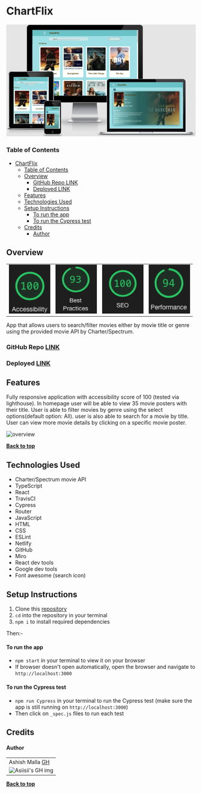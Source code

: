 # ChartFlix

<img 
  src="./src/util/assets/responsive.png" 
  alt="app display in different devices"
/>

### Table of Contents

- [ChartFlix](#chartflix)
    - [Table of Contents](#table-of-contents)
  - [Overview](#overview)
    - [GitHub Repo LINK](#github-repo-link)
    - [Deployed LINK](#deployed-link)
  - [Features](#features)
  - [Technologies Used](#technologies-used)
  - [Setup Instructions](#setup-instructions)
      - [To run the app](#to-run-the-app)
      - [To run the Cypress test](#to-run-the-cypress-test)
  - [Credits](#credits)
      - [Author](#author)

## Overview

<table>
  <td>
    <img src="./src/util/assets/accessibility.png" alt="accessibility score"
      width="110" height="130" />
  </td>
  <td>
    <img src="./src/util/assets/best-practices.png" alt="best practices score"
      width="110" height="130" />
  </td>
  <td>
    <img src="./src/util/assets/seo.png" alt="SEO score"
      width="110" height="130" />
  </td>
  <td>
    <img src="./src/util/assets/performance.png" alt="performance score"
      width="110" height="130" />
  </td>
</table>

App that allows users to search/filter movies either by movie title or genre using the provided movie API by Charter/Spectrum.

### GitHub Repo [LINK](https://github.com/asiisii/chartflix)

### Deployed [LINK](https://chartflix.netlify.app/)

## Features

Fully responsive application with accessibility score of 100 (tested via lighthouse). In homepage user will be able to view 35 movie posters with their title. User is able to filter movies by genre using the select options(default option: All). user is also able to search for a movie by title. User can view more movie details by clicking on a specific movie poster.

![overview](./src/util/assets/overview.gif)

**[Back to top](#table-of-contents)**

## Technologies Used

- Charter/Spectrum movie API
- TypeScript
- React
- TravisCI
- Cypress
- Router
- JavaScript
- HTML
- CSS
- ESLint
- Netlify
- GitHub
- Miro
- React dev tools
- Google dev tools
- Font awesome (search icon)

## Setup Instructions

1. Clone this [repository](https://github.com/asiisii/chartflix)
2. `cd` into the repository in your terminal
3. `npm i` to install required dependencies

Then:-

#### To run the app

- `npm start` in your terminal to view it on your browser
- If browser doesn't open automatically, open the browser and navigate to `http://localhost:3000`

#### To run the Cypress test

- `npm run Cypress` in your terminal to run the Cypress test (make sure the app is still running on `http://localhost:3000`)
- Then click on `_spec.js` files to run each test

## Credits

#### Author

<table>
  <tr>
    <td> Ashish Malla <a href="https://github.com/asiisii">GH</td>
  </tr>
  <td>
    <img src="https://avatars.githubusercontent.com/u/36644181?v=4" alt="Asiisii's GH img"
  width="100" height="auto" />
  </td>  
</table>

**[Back to top](#table-of-contents)**
